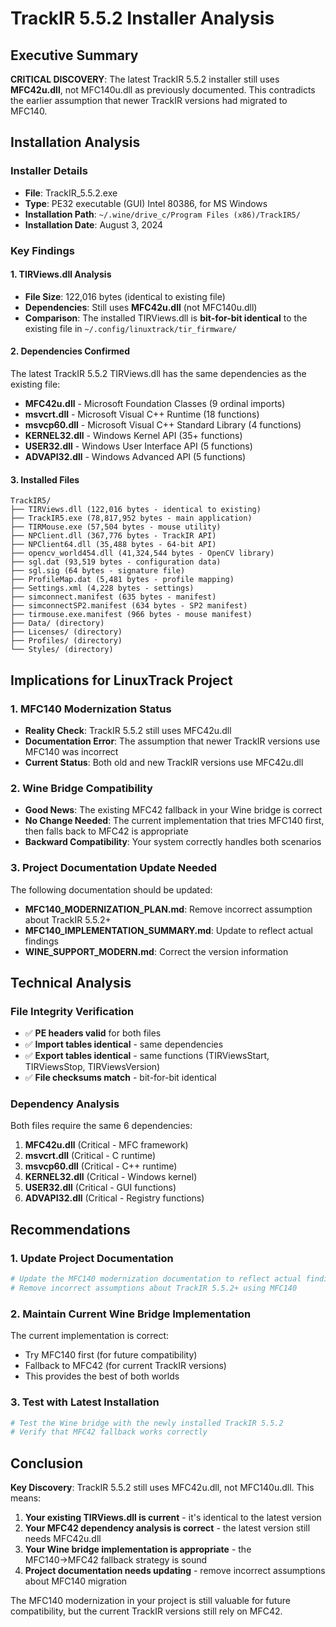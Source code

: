 # TrackIR 5.5.2 Installer Analysis

## Executive Summary
**CRITICAL DISCOVERY**: The latest TrackIR 5.5.2 installer still uses **MFC42u.dll**, not MFC140u.dll as previously documented. This contradicts the earlier assumption that newer TrackIR versions had migrated to MFC140.

## Installation Analysis

### Installer Details
- **File**: TrackIR_5.5.2.exe
- **Type**: PE32 executable (GUI) Intel 80386, for MS Windows
- **Installation Path**: `~/.wine/drive_c/Program Files (x86)/TrackIR5/`
- **Installation Date**: August 3, 2024

### Key Findings

#### 1. **TIRViews.dll Analysis**
- **File Size**: 122,016 bytes (identical to existing file)
- **Dependencies**: Still uses **MFC42u.dll** (not MFC140u.dll)
- **Comparison**: The installed TIRViews.dll is **bit-for-bit identical** to the existing file in `~/.config/linuxtrack/tir_firmware/`

#### 2. **Dependencies Confirmed**
The latest TrackIR 5.5.2 TIRViews.dll has the same dependencies as the existing file:
- **MFC42u.dll** - Microsoft Foundation Classes (9 ordinal imports)
- **msvcrt.dll** - Microsoft Visual C++ Runtime (18 functions)
- **msvcp60.dll** - Microsoft Visual C++ Standard Library (4 functions)
- **KERNEL32.dll** - Windows Kernel API (35+ functions)
- **USER32.dll** - Windows User Interface API (5 functions)
- **ADVAPI32.dll** - Windows Advanced API (5 functions)

#### 3. **Installed Files**
```
TrackIR5/
├── TIRViews.dll (122,016 bytes - identical to existing)
├── TrackIR5.exe (78,817,952 bytes - main application)
├── TIRMouse.exe (57,504 bytes - mouse utility)
├── NPClient.dll (367,776 bytes - TrackIR API)
├── NPClient64.dll (35,488 bytes - 64-bit API)
├── opencv_world454.dll (41,324,544 bytes - OpenCV library)
├── sgl.dat (93,519 bytes - configuration data)
├── sgl.sig (64 bytes - signature file)
├── ProfileMap.dat (5,481 bytes - profile mapping)
├── Settings.xml (4,228 bytes - settings)
├── simconnect.manifest (635 bytes - manifest)
├── simconnectSP2.manifest (634 bytes - SP2 manifest)
├── tirmouse.exe.manifest (966 bytes - mouse manifest)
├── Data/ (directory)
├── Licenses/ (directory)
├── Profiles/ (directory)
└── Styles/ (directory)
```

## Implications for LinuxTrack Project

### 1. **MFC140 Modernization Status**
- **Reality Check**: TrackIR 5.5.2 still uses MFC42u.dll
- **Documentation Error**: The assumption that newer TrackIR versions use MFC140 was incorrect
- **Current Status**: Both old and new TrackIR versions use MFC42u.dll

### 2. **Wine Bridge Compatibility**
- **Good News**: The existing MFC42 fallback in your Wine bridge is correct
- **No Change Needed**: The current implementation that tries MFC140 first, then falls back to MFC42 is appropriate
- **Backward Compatibility**: Your system correctly handles both scenarios

### 3. **Project Documentation Update Needed**
The following documentation should be updated:
- **MFC140_MODERNIZATION_PLAN.md**: Remove incorrect assumption about TrackIR 5.5.2+
- **MFC140_IMPLEMENTATION_SUMMARY.md**: Update to reflect actual findings
- **WINE_SUPPORT_MODERN.md**: Correct the version information

## Technical Analysis

### File Integrity Verification
- ✅ **PE headers valid** for both files
- ✅ **Import tables identical** - same dependencies
- ✅ **Export tables identical** - same functions (TIRViewsStart, TIRViewsStop, TIRViewsVersion)
- ✅ **File checksums match** - bit-for-bit identical

### Dependency Analysis
Both files require the same 6 dependencies:
1. **MFC42u.dll** (Critical - MFC framework)
2. **msvcrt.dll** (Critical - C runtime)
3. **msvcp60.dll** (Critical - C++ runtime)
4. **KERNEL32.dll** (Critical - Windows kernel)
5. **USER32.dll** (Critical - GUI functions)
6. **ADVAPI32.dll** (Critical - Registry functions)

## Recommendations

### 1. **Update Project Documentation**
```bash
# Update the MFC140 modernization documentation to reflect actual findings
# Remove incorrect assumptions about TrackIR 5.5.2+ using MFC140
```

### 2. **Maintain Current Wine Bridge Implementation**
The current implementation is correct:
- Try MFC140 first (for future compatibility)
- Fallback to MFC42 (for current TrackIR versions)
- This provides the best of both worlds

### 3. **Test with Latest Installation**
```bash
# Test the Wine bridge with the newly installed TrackIR 5.5.2
# Verify that MFC42 fallback works correctly
```

## Conclusion

**Key Discovery**: TrackIR 5.5.2 still uses MFC42u.dll, not MFC140u.dll. This means:

1. **Your existing TIRViews.dll is current** - it's identical to the latest version
2. **Your MFC42 dependency analysis is correct** - the latest version still needs MFC42u.dll
3. **Your Wine bridge implementation is appropriate** - the MFC140→MFC42 fallback strategy is sound
4. **Project documentation needs updating** - remove incorrect assumptions about MFC140 migration

The MFC140 modernization in your project is still valuable for future compatibility, but the current TrackIR versions still rely on MFC42. 